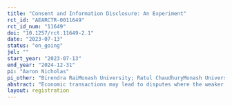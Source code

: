 ```yaml
---
title: "Consent and Information Disclosure: An Experiment"
rct_id: "AEARCTR-0011649"
rct_id_num: "11649"
doi: "10.1257/rct.11649-2.1"
date: "2023-07-13"
status: "on_going"
jel: ""
start_year: "2023-07-13"
end_year: "2024-12-31"
pi: "Aaron Nicholas"
pi_other: "Birendra RaiMonash University; Ratul ChaudhuryMonash University"
abstract: "Economic transactions may lead to disputes where the weaker party claims economic abuse or injury. A key consideration for whether policy or legislation should intervene is a lack of consent from the weaker party. An important element of consent is the information state of the weaker party at the time of transacting. With decreasing costs of information disclosure, this has led to governments, firms, and legislators inundating consumers with pre-transactional information (or mandating for it to be so). For example, mandatory disclosure "is among the most ubiquitous and least controversial elements of public policy, often promoted as an attractive alternative to so-called hard forms of regulation" (Loewenstein et al, 2014). The appeal of information disclosure stems from the general presumption that while more information may not necessarily help, it cannot make things worse for consumers. Motivated by literatures on blame, counterfactual thinking, and the psychology of consent, we explore avenues through which information disclosure may make things worse for the consumer. We consider how information disclosure affects both society (through third-party spectators) and the stronger party’s interpretations of the extent the consumer is believed to have consented to the outcomes, an issue that has received little scrutiny in the economics literature. "
layout: registration
---
```


